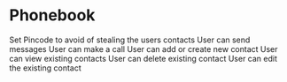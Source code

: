 # Phonebook
Set Pincode to avoid of stealing the users contacts
User can send messages 
User can make a call
User can add or create new contact
User can view existing contacts
User can delete existing contact
User can edit the existing contact
